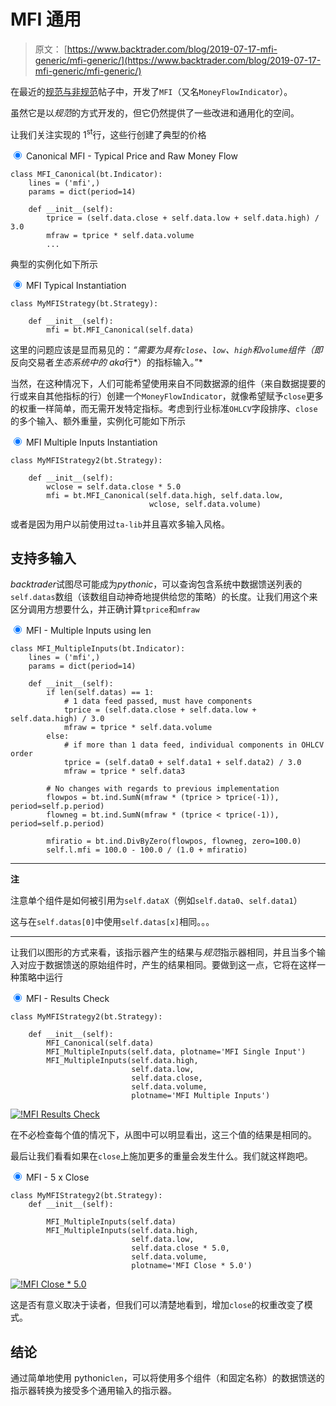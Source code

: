 # MFI 通用

> 原文： [https://www.backtrader.com/blog/2019-07-17-mfi-generic/mfi-generic/](https://www.backtrader.com/blog/2019-07-17-mfi-generic/mfi-generic/)

在最近的[规范与非规范](../../2019-07-08-canonical-or-not/canonical-or-not/)帖子中，开发了`MFI`（又名`MoneyFlowIndicator`）。

虽然它是以*规范*的方式开发的，但它仍然提供了一些改进和通用化的空间。

让我们关注实现的 1<sup>st</sup>行，这些行创建了典型的价格

<input name="__tabs_1" type="radio" id="__tab_1_0" checked="checked"> <label for="__tab_1_0">Canonical MFI - Typical Price and Raw Money Flow</label>

```
class MFI_Canonical(bt.Indicator):
    lines = ('mfi',)
    params = dict(period=14)

    def __init__(self):
        tprice = (self.data.close + self.data.low + self.data.high) / 3.0
        mfraw = tprice * self.data.volume
        ... 
```

典型的实例化如下所示

<input name="__tabs_2" type="radio" id="__tab_2_0" checked="checked"> <label for="__tab_2_0">MFI Typical Instantiation</label>

```
class MyMFIStrategy(bt.Strategy):

    def __init__(self):
        mfi = bt.MFI_Canonical(self.data) 
```

这里的问题应该是显而易见的：*“需要为具有`close`、`low`、`high`和`volume`组件（即*反向交易者*生态系统中的 aka*行*）的指标输入。”*

当然，在这种情况下，人们可能希望使用来自不同数据源的组件（来自数据提要的行或来自其他指标的行）创建一个`MoneyFlowIndicator`，就像希望赋予`close`更多的权重一样简单，而无需开发特定指标。考虑到行业标准`OHLCV`字段排序、`close`的多个输入、额外重量，实例化可能如下所示

<input name="__tabs_3" type="radio" id="__tab_3_0" checked="checked"> <label for="__tab_3_0">MFI Multiple Inputs Instantiation</label>

```
class MyMFIStrategy2(bt.Strategy):

    def __init__(self):
        wclose = self.data.close * 5.0
        mfi = bt.MFI_Canonical(self.data.high, self.data.low,
                               wclose, self.data.volume) 
```

或者是因为用户以前使用过`ta-lib`并且喜欢多输入风格。

## 支持多输入

*backtrader*试图尽可能成为*pythonic*，可以查询包含系统中数据馈送列表的`self.datas`数组（该数组自动神奇地提供给您的策略）的长度。让我们用这个来区分调用方想要什么，并正确计算`tprice`和`mfraw`

<input name="__tabs_4" type="radio" id="__tab_4_0" checked="checked"> <label for="__tab_4_0">MFI - Multiple Inputs using len</label>

```
class MFI_MultipleInputs(bt.Indicator):
    lines = ('mfi',)
    params = dict(period=14)

    def __init__(self):
        if len(self.datas) == 1:
            # 1 data feed passed, must have components
            tprice = (self.data.close + self.data.low + self.data.high) / 3.0
            mfraw = tprice * self.data.volume
        else:
            # if more than 1 data feed, individual components in OHLCV order
            tprice = (self.data0 + self.data1 + self.data2) / 3.0
            mfraw = tprice * self.data3

        # No changes with regards to previous implementation
        flowpos = bt.ind.SumN(mfraw * (tprice > tprice(-1)), period=self.p.period)
        flowneg = bt.ind.SumN(mfraw * (tprice < tprice(-1)), period=self.p.period)

        mfiratio = bt.ind.DivByZero(flowpos, flowneg, zero=100.0)
        self.l.mfi = 100.0 - 100.0 / (1.0 + mfiratio) 
```

* * *

**注**

注意单个组件是如何被引用为`self.dataX`（例如`self.data0`、`self.data1`）

这与在`self.datas[0]`中使用`self.datas[x]`相同。。。

* * *

让我们以图形的方式来看，该指示器产生的结果与*规范*指示器相同，并且当多个输入对应于数据馈送的原始组件时，产生的结果相同。要做到这一点，它将在这样一种策略中运行

<input name="__tabs_5" type="radio" id="__tab_5_0" checked="checked"> <label for="__tab_5_0">MFI - Results Check</label>

```
class MyMFIStrategy2(bt.Strategy):

    def __init__(self):
        MFI_Canonical(self.data)
        MFI_MultipleInputs(self.data, plotname='MFI Single Input')
        MFI_MultipleInputs(self.data.high,
                           self.data.low,
                           self.data.close,
                           self.data.volume,
                           plotname='MFI Multiple Inputs') 
```

[![!MFI Results Check](../Images/732d038551706e59f094b96adfcf5bf3.png)](../mfi-results-check.png)

在不必检查每个值的情况下，从图中可以明显看出，这三个值的结果是相同的。

最后让我们看看如果在`close`上施加更多的重量会发生什么。我们就这样跑吧。

<input name="__tabs_6" type="radio" id="__tab_6_0" checked="checked"> <label for="__tab_6_0">MFI - 5 x Close</label>

```
class MyMFIStrategy2(bt.Strategy):
    def __init__(self):

        MFI_MultipleInputs(self.data)
        MFI_MultipleInputs(self.data.high,
                           self.data.low,
                           self.data.close * 5.0,
                           self.data.volume,
                           plotname='MFI Close * 5.0') 
```

[![!MFI Close * 5.0](../Images/c266b4a4b9e54f726e00c6370528d1cf.png)](../mfi-5xclose.png)

这是否有意义取决于读者，但我们可以清楚地看到，增加`close`的权重改变了模式。

## 结论

通过简单地使用 pythonic`len`，可以将使用多个组件（和固定名称）的数据馈送的指示器转换为接受多个通用输入的指示器。